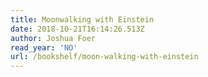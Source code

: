 ```yaml
---
title: Moonwalking with Einstein
date: 2018-10-21T16:14:26.513Z
author: Joshua Foer
read_year: 'NO'
url: /bookshelf/moon-walking-with-einstein
---
```


